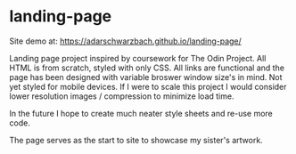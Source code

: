 # landing-page
Site demo at: https://adarschwarzbach.github.io/landing-page/

Landing page project inspired by coursework for The Odin Project. All HTML is from scratch, styled with only CSS. All links are functional and the page has been designed with variable broswer window size's in mind. Not yet styled for mobile devices. If I were to scale this project I would consider lower resolution images / compression to minimize load time.

In the future I hope to create much neater style sheets and re-use more code. 

The page serves as the start to site to showcase my sister's artwork. 
